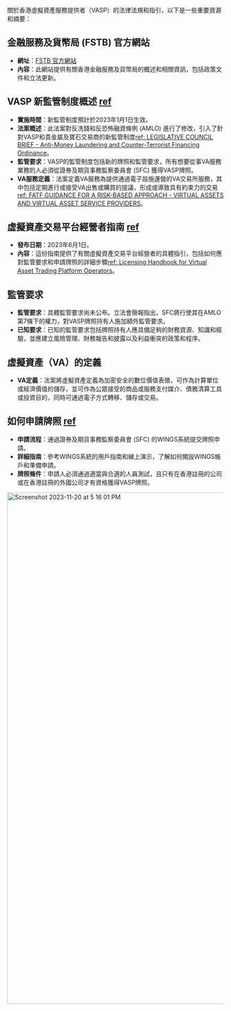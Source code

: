 關於香港虛擬資產服務提供者（VASP）的法律法規和指引，以下是一些重要資源和摘要：

## 金融服務及貨幣局 (FSTB) 官方網站
- **網址**：[FSTB 官方網站](https://www.fstb.gov.hk/en/)
- **內容**：此網站提供有關香港金融服務及貨幣局的概述和相關資訊，包括政策文件和立法更新。

## VASP 新監管制度概述 [ref](https://www.mayerbrown.com/en/perspectives-events/publications/2022/10/new-regulatory-regime-for-virtual-asset-service-providers-in-hong-kong-are-you-ready)
- **實施時間**：新監管制度預計於2023年1月1日生效。
- **法案概述**：此法案對反洗錢和反恐怖融資條例 (AMLO) 進行了修改，引入了針對VASP和貴金屬及寶石交易商的新監管制度[ref: LEGISLATIVE COUNCIL BRIEF - Anti-Money Laundering and Counter-Terrorist Financing Ordinance](https://www.legco.gov.hk/yr2022/english/brief/bm4141c_20220622-e.pdf)。
- **監管要求**：VASP的監管制度包括新的牌照和監管要求，所有想要從事VA服務業務的人必須從證券及期貨事務監察委員會 (SFC) 獲得VASP牌照。
- **VA服務定義**：法案定義VA服務為提供通過電子設施運營的VA交易所服務，其中包括定期進行或接受VA出售或購買的提議，形成或導致具有約束力的交易[ref: FATF GUIDANCE FOR A RISK-BASED APPROACH - VIRTUAL ASSETS AND VIRTUAL
ASSET SERVICE PROVIDERS](https://www.fatf-gafi.org/content/dam/fatf-gafi/guidance/RBA-VA-VASPs.pdf)。

## 虛擬資產交易平台經營者指南 [ref](https://www.sfc.hk/en/Rules-and-standards/Codes-and-guidelines/Guidelines?rule=Licensing%20Handbook%20for%20Virtual%20Asset%20Trading%20Platform%20Operators#:~:text=Guidelines%20for%20Virtual%20Asset%20Trading,299%E2%80%A01%20Jun%202023%E3%80%91)
- **發布日期**：2023年6月1日。
- **內容**：這份指南提供了有關虛擬資產交易平台經營者的具體指引，包括如何應對監管要求和申請牌照的詳細步驟[ref: Licensing Handbook for Virtual Asset Trading Platform
Operators](https://www.sfc.hk/-/media/EN/assets/components/Guidelines/File-current/Licensing-Handbook-for-VATPs-31-05-2023.pdf?rev=a94fa7324a964e328dd2415815611d76)。

## 監管要求
- **監管要求**：具體監管要求尚未公布。立法會簡報指出，SFC將行使其在AMLO第7條下的權力，對VASP牌照持有人施加額外監管要求。
- **已知要求**：已知的監管要求包括牌照持有人應具備足夠的財務資源、知識和經驗，並應建立風險管理、財務報告和披露以及利益衝突的政策和程序。

## 虛擬資產（VA）的定義
- **VA定義**：法案將虛擬資產定義為加密安全的數位價值表徵，可作為計算單位或經濟價值的儲存，並可作為公眾接受的商品或服務支付媒介、債務清算工具或投資目的，同時可通過電子方式轉移、儲存或交易。

## 如何申請牌照 [ref](https://www.sfc.hk/en/Rules-and-standards/Virtual-assets/Virtual-asset-trading-platforms-operators)
- **申請流程**：通過證券及期貨事務監察委員會 (SFC) 的WINGS系統提交牌照申請。
- **詳細指南**：參考WINGS系統的用戶指南和線上演示，了解如何開設WINGS帳戶和準備申請。
- **牌照條件**：申請人必須通過適當與合適的人員測試，且只有在香港註冊的公司或在香港註冊的外國公司才有資格獲得VASP牌照。
<img width="1186" alt="Screenshot 2023-11-20 at 5 16 01 PM" src="https://github.com/CAFECA-IO/KnowledgeManagement/assets/17249354/8b6f9de7-0dcb-4fcf-af9a-96089a3e495f">
